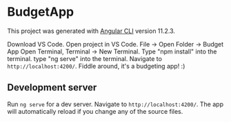 
# BudgetApp

This project was generated with [Angular CLI](https://github.com/angular/angular-cli) version 11.2.3.

Download VS Code.
Open project in VS Code. File -> Open Folder -> Budget App
Open Terminal, Terminal -> New Terminal.
Type "npm install" into the terminal.
type "ng serve" into the terminal.
Navigate to `http://localhost:4200/`.
Fiddle around, it's a budgeting app! :)

## Development server

Run `ng serve` for a dev server. Navigate to `http://localhost:4200/`. The app will automatically reload if you change any of the source files.


